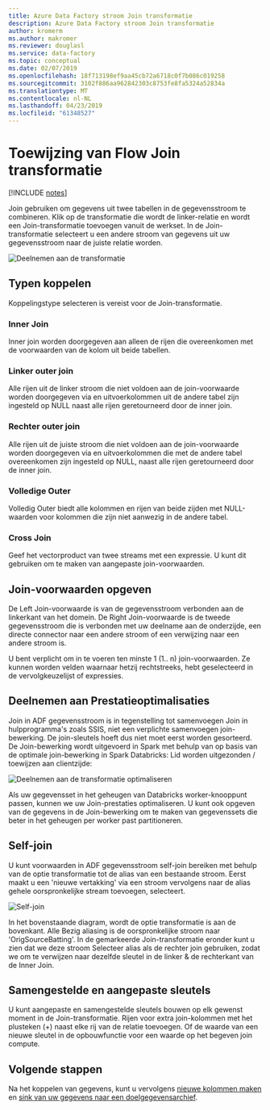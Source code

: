 ```yaml
---
title: Azure Data Factory stroom Join transformatie
description: Azure Data Factory stroom Join transformatie
author: kromerm
ms.author: makromer
ms.reviewer: douglasl
ms.service: data-factory
ms.topic: conceptual
ms.date: 02/07/2019
ms.openlocfilehash: 18f713198ef9aa45cb72a6718c0f7b086c019258
ms.sourcegitcommit: 3102f886aa962842303c8753fe8fa5324a52834a
ms.translationtype: MT
ms.contentlocale: nl-NL
ms.lasthandoff: 04/23/2019
ms.locfileid: "61348527"
---
```

# <a name="mapping-data-flow-join-transformation"></a>Toewijzing van Flow Join transformatie

[!INCLUDE [notes](../../includes/data-factory-data-flow-preview.md)]

Join gebruiken om gegevens uit twee tabellen in de gegevensstroom te combineren. Klik op de transformatie die wordt de linker-relatie en wordt een Join-transformatie toevoegen vanuit de werkset. In de Join-transformatie selecteert u een andere stroom van gegevens uit uw gegevensstroom naar de juiste relatie worden.

![Deelnemen aan de transformatie](media/data-flow/join.png "toevoegen")

## <a name="join-types"></a>Typen koppelen

Koppelingstype selecteren is vereist voor de Join-transformatie.

### <a name="inner-join"></a>Inner Join

Inner join worden doorgegeven aan alleen de rijen die overeenkomen met de voorwaarden van de kolom uit beide tabellen.

### <a name="left-outer"></a>Linker outer join

Alle rijen uit de linker stroom die niet voldoen aan de join-voorwaarde worden doorgegeven via en uitvoerkolommen uit de andere tabel zijn ingesteld op NULL naast alle rijen geretourneerd door de inner join.

### <a name="right-outer"></a>Rechter outer join

Alle rijen uit de juiste stroom die niet voldoen aan de join-voorwaarde worden doorgegeven via en uitvoerkolommen die met de andere tabel overeenkomen zijn ingesteld op NULL, naast alle rijen geretourneerd door de inner join.

### <a name="full-outer"></a>Volledige Outer

Volledig Outer biedt alle kolommen en rijen van beide zijden met NULL-waarden voor kolommen die zijn niet aanwezig in de andere tabel.

### <a name="cross-join"></a>Cross Join

Geef het vectorproduct van twee streams met een expressie. U kunt dit gebruiken om te maken van aangepaste join-voorwaarden.

## <a name="specify-join-conditions"></a>Join-voorwaarden opgeven

De Left Join-voorwaarde is van de gegevensstroom verbonden aan de linkerkant van het domein. De Right Join-voorwaarde is de tweede gegevensstroom die is verbonden met uw deelname aan de onderzijde, een directe connector naar een andere stroom of een verwijzing naar een andere stroom is.

U bent verplicht om in te voeren ten minste 1 (1.. n) join-voorwaarden. Ze kunnen worden velden waarnaar hetzij rechtstreeks, hebt geselecteerd in de vervolgkeuzelijst of expressies.

## <a name="join-performance-optimizations"></a>Deelnemen aan Prestatieoptimalisaties

Join in ADF gegevensstroom is in tegenstelling tot samenvoegen Join in hulpprogramma's zoals SSIS, niet een verplichte samenvoegen join-bewerking. De join-sleutels hoeft dus niet moet eerst worden gesorteerd. De Join-bewerking wordt uitgevoerd in Spark met behulp van op basis van de optimale join-bewerking in Spark Databricks: Lid worden uitgezonden / toewijzen aan clientzijde:

![Deelnemen aan de transformatie optimaliseren](media/data-flow/joinoptimize.png "Join-optimalisatie")

Als uw gegevensset in het geheugen van Databricks worker-knooppunt passen, kunnen we uw Join-prestaties optimaliseren. U kunt ook opgeven van de gegevens in de Join-bewerking om te maken van gegevenssets die beter in het geheugen per worker past partitioneren.

## <a name="self-join"></a>Self-join

U kunt voorwaarden in ADF gegevensstroom self-join bereiken met behulp van de optie transformatie tot de alias van een bestaande stroom. Eerst maakt u een 'nieuwe vertakking' via een stroom vervolgens naar de alias gehele oorspronkelijke stream toevoegen, selecteert.

![Self-join](media/data-flow/selfjoin.png "Self-join")

In het bovenstaande diagram, wordt de optie transformatie is aan de bovenkant. Alle Bezig aliasing is de oorspronkelijke stroom naar 'OrigSourceBatting'. In de gemarkeerde Join-transformatie eronder kunt u zien dat we deze stroom Selecteer alias als de rechter join gebruiken, zodat we om te verwijzen naar dezelfde sleutel in de linker & de rechterkant van de Inner Join.

## <a name="composite-and-custom-keys"></a>Samengestelde en aangepaste sleutels

U kunt aangepaste en samengestelde sleutels bouwen op elk gewenst moment in de Join-transformatie. Rijen voor extra join-kolommen met het plusteken (+) naast elke rij van de relatie toevoegen. Of de waarde van een nieuwe sleutel in de opbouwfunctie voor een waarde op het begeven join compute.

## <a name="next-steps"></a>Volgende stappen

Na het koppelen van gegevens, kunt u vervolgens [nieuwe kolommen maken](data-flow-derived-column.md) en [sink van uw gegevens naar een doelgegevensarchief](data-flow-sink.md).
